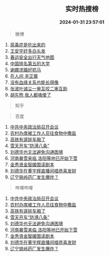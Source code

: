 <div align="center"><h2>实时热搜榜</h2><h4>2024-01-31 23:57:01</h4></div>

> 微博  

1. [尿毒症是吃出来的](https://s.weibo.com/weibo?q=%23%E5%B0%BF%E6%AF%92%E7%97%87%E6%98%AF%E5%90%83%E5%87%BA%E6%9D%A5%E7%9A%84%23&t=31&band_rank=1&Refer=top)<br />
2. [王安宇好多白头发](https://s.weibo.com/weibo?q=%E7%8E%8B%E5%AE%89%E5%AE%87%E5%A5%BD%E5%A4%9A%E7%99%BD%E5%A4%B4%E5%8F%91&t=31&band_rank=2&Refer=top)<br />
3. [春运安全出行天气地图](https://s.weibo.com/weibo?q=%23%E6%98%A5%E8%BF%90%E5%AE%89%E5%85%A8%E5%87%BA%E8%A1%8C%E5%A4%A9%E6%B0%94%E5%9C%B0%E5%9B%BE%23&t=31&band_rank=3&Refer=top)<br />
4. [中国排名第五的大学](https://s.weibo.com/weibo?q=%E4%B8%AD%E5%9B%BD%E6%8E%92%E5%90%8D%E7%AC%AC%E4%BA%94%E7%9A%84%E5%A4%A7%E5%AD%A6&t=31&band_rank=4&Refer=top)<br />
5. [谢娜求婚好抓马](https://s.weibo.com/weibo?q=%23%E8%B0%A2%E5%A8%9C%E6%B1%82%E5%A9%9A%E5%A5%BD%E6%8A%93%E9%A9%AC%23&t=31&band_rank=5&Refer=top)<br />
6. [在人间 辛芷蕾](https://s.weibo.com/weibo?q=%E5%9C%A8%E4%BA%BA%E9%97%B4%20%E8%BE%9B%E8%8A%B7%E8%95%BE&t=31&band_rank=6&Refer=top)<br />
7. [没有血缘关系也能长得像](https://s.weibo.com/weibo?q=%E6%B2%A1%E6%9C%89%E8%A1%80%E7%BC%98%E5%85%B3%E7%B3%BB%E4%B9%9F%E8%83%BD%E9%95%BF%E5%BE%97%E5%83%8F&t=31&band_rank=7&Refer=top)<br />
8. [张波叶诚尘一审互咬二审互助](https://s.weibo.com/weibo?q=%23%E5%BC%A0%E6%B3%A2%E5%8F%B6%E8%AF%9A%E5%B0%98%E4%B8%80%E5%AE%A1%E4%BA%92%E5%92%AC%E4%BA%8C%E5%AE%A1%E4%BA%92%E5%8A%A9%23&t=31&band_rank=8&Refer=top)<br />
9. [胡先煦 我人都嗑傻了](https://s.weibo.com/weibo?q=%E8%83%A1%E5%85%88%E7%85%A6%20%E6%88%91%E4%BA%BA%E9%83%BD%E5%97%91%E5%82%BB%E4%BA%86&t=31&band_rank=9&Refer=top)<br />

> 知乎  


> 百度  

1. [中共中央政治局召开会议](https://www.baidu.com/s?wd=%E4%B8%AD%E5%85%B1%E4%B8%AD%E5%A4%AE%E6%94%BF%E6%B2%BB%E5%B1%80%E5%8F%AC%E5%BC%80%E4%BC%9A%E8%AE%AE&sa=fyb_news&rsv_dl=fyb_news)<br />
2. [农村办席被工作人员往食物中撒盐](https://www.baidu.com/s?wd=%E5%86%9C%E6%9D%91%E5%8A%9E%E5%B8%AD%E8%A2%AB%E5%B7%A5%E4%BD%9C%E4%BA%BA%E5%91%98%E5%BE%80%E9%A3%9F%E7%89%A9%E4%B8%AD%E6%92%92%E7%9B%90&sa=fyb_news&rsv_dl=fyb_news)<br />
3. [高铁有遛娃车厢了](https://www.baidu.com/s?wd=%E9%AB%98%E9%93%81%E6%9C%89%E9%81%9B%E5%A8%83%E8%BD%A6%E5%8E%A2%E4%BA%86&sa=fyb_news&rsv_dl=fyb_news)<br />
4. [雪天开车“防滑八条”](https://www.baidu.com/s?wd=%E9%9B%AA%E5%A4%A9%E5%BC%80%E8%BD%A6%E2%80%9C%E9%98%B2%E6%BB%91%E5%85%AB%E6%9D%A1%E2%80%9D&sa=fyb_news&rsv_dl=fyb_news)<br />
5. [刘德华也无法避免沟通困境](https://www.baidu.com/s?wd=%E5%88%98%E5%BE%B7%E5%8D%8E%E4%B9%9F%E6%97%A0%E6%B3%95%E9%81%BF%E5%85%8D%E6%B2%9F%E9%80%9A%E5%9B%B0%E5%A2%83&sa=fyb_news&rsv_dl=fyb_news)<br />
6. [河南暴雪来临 洛阳等地已开始下雪](https://www.baidu.com/s?wd=%E6%B2%B3%E5%8D%97%E6%9A%B4%E9%9B%AA%E6%9D%A5%E4%B8%B4+%E6%B4%9B%E9%98%B3%E7%AD%89%E5%9C%B0%E5%B7%B2%E5%BC%80%E5%A7%8B%E4%B8%8B%E9%9B%AA&sa=fyb_news&rsv_dl=fyb_news)<br />
7. [金秀贤金智媛围读剧本](https://www.baidu.com/s?wd=%E9%87%91%E7%A7%80%E8%B4%A4%E9%87%91%E6%99%BA%E5%AA%9B%E5%9B%B4%E8%AF%BB%E5%89%A7%E6%9C%AC&sa=fyb_news&rsv_dl=fyb_news)<br />
8. [刘德华在董宇辉直播间唱恭喜发财](https://www.baidu.com/s?wd=%E5%88%98%E5%BE%B7%E5%8D%8E%E5%9C%A8%E8%91%A3%E5%AE%87%E8%BE%89%E7%9B%B4%E6%92%AD%E9%97%B4%E5%94%B1%E6%81%AD%E5%96%9C%E5%8F%91%E8%B4%A2&sa=fyb_news&rsv_dl=fyb_news)<br />
9. [辽宁铁岭药厂发生爆炸？](https://www.baidu.com/s?wd=%E8%BE%BD%E5%AE%81%E9%93%81%E5%B2%AD%E8%8D%AF%E5%8E%82%E5%8F%91%E7%94%9F%E7%88%86%E7%82%B8%EF%BC%9F&sa=fyb_news&rsv_dl=fyb_news)<br />

> 哔哩哔哩  

1. [中共中央政治局召开会议](https://www.baidu.com/s?wd=%E4%B8%AD%E5%85%B1%E4%B8%AD%E5%A4%AE%E6%94%BF%E6%B2%BB%E5%B1%80%E5%8F%AC%E5%BC%80%E4%BC%9A%E8%AE%AE&sa=fyb_news&rsv_dl=fyb_news)<br />
2. [农村办席被工作人员往食物中撒盐](https://www.baidu.com/s?wd=%E5%86%9C%E6%9D%91%E5%8A%9E%E5%B8%AD%E8%A2%AB%E5%B7%A5%E4%BD%9C%E4%BA%BA%E5%91%98%E5%BE%80%E9%A3%9F%E7%89%A9%E4%B8%AD%E6%92%92%E7%9B%90&sa=fyb_news&rsv_dl=fyb_news)<br />
3. [高铁有遛娃车厢了](https://www.baidu.com/s?wd=%E9%AB%98%E9%93%81%E6%9C%89%E9%81%9B%E5%A8%83%E8%BD%A6%E5%8E%A2%E4%BA%86&sa=fyb_news&rsv_dl=fyb_news)<br />
4. [雪天开车“防滑八条”](https://www.baidu.com/s?wd=%E9%9B%AA%E5%A4%A9%E5%BC%80%E8%BD%A6%E2%80%9C%E9%98%B2%E6%BB%91%E5%85%AB%E6%9D%A1%E2%80%9D&sa=fyb_news&rsv_dl=fyb_news)<br />
5. [刘德华也无法避免沟通困境](https://www.baidu.com/s?wd=%E5%88%98%E5%BE%B7%E5%8D%8E%E4%B9%9F%E6%97%A0%E6%B3%95%E9%81%BF%E5%85%8D%E6%B2%9F%E9%80%9A%E5%9B%B0%E5%A2%83&sa=fyb_news&rsv_dl=fyb_news)<br />
6. [河南暴雪来临 洛阳等地已开始下雪](https://www.baidu.com/s?wd=%E6%B2%B3%E5%8D%97%E6%9A%B4%E9%9B%AA%E6%9D%A5%E4%B8%B4+%E6%B4%9B%E9%98%B3%E7%AD%89%E5%9C%B0%E5%B7%B2%E5%BC%80%E5%A7%8B%E4%B8%8B%E9%9B%AA&sa=fyb_news&rsv_dl=fyb_news)<br />
7. [金秀贤金智媛围读剧本](https://www.baidu.com/s?wd=%E9%87%91%E7%A7%80%E8%B4%A4%E9%87%91%E6%99%BA%E5%AA%9B%E5%9B%B4%E8%AF%BB%E5%89%A7%E6%9C%AC&sa=fyb_news&rsv_dl=fyb_news)<br />
8. [刘德华在董宇辉直播间唱恭喜发财](https://www.baidu.com/s?wd=%E5%88%98%E5%BE%B7%E5%8D%8E%E5%9C%A8%E8%91%A3%E5%AE%87%E8%BE%89%E7%9B%B4%E6%92%AD%E9%97%B4%E5%94%B1%E6%81%AD%E5%96%9C%E5%8F%91%E8%B4%A2&sa=fyb_news&rsv_dl=fyb_news)<br />
9. [辽宁铁岭药厂发生爆炸？](https://www.baidu.com/s?wd=%E8%BE%BD%E5%AE%81%E9%93%81%E5%B2%AD%E8%8D%AF%E5%8E%82%E5%8F%91%E7%94%9F%E7%88%86%E7%82%B8%EF%BC%9F&sa=fyb_news&rsv_dl=fyb_news)<br />
